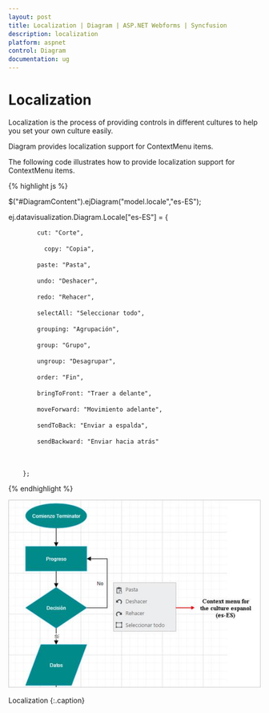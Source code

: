 ```yaml
---
layout: post
title: Localization | Diagram | ASP.NET Webforms | Syncfusion
description: localization 
platform: aspnet
control: Diagram
documentation: ug
---
```


# Localization 

Localization is the process of providing controls in different cultures to help you set your own culture easily.

Diagram provides localization support for ContextMenu items.

The following code illustrates how to provide localization support for ContextMenu items.

{% highlight js %}



$("#DiagramContent").ejDiagram("model.locale","es-ES");

ej.datavisualization.Diagram.Locale["es-ES"] = {

            cut: "Corte",

              copy: "Copia",

            paste: "Pasta",

            undo: "Deshacer",

            redo: "Rehacer",

            selectAll: "Seleccionar todo",

            grouping: "Agrupación",

            group: "Grupo",

            ungroup: "Desagrupar",

            order: "Fin",

            bringToFront: "Traer a delante",

            moveForward: "Movimiento adelante",

            sendToBack: "Enviar a espalda",

            sendBackward: "Enviar hacia atrás"



        };  



{% endhighlight %}



![](Localization_images/Localization_img1.png) 

Localization
{:.caption} 

